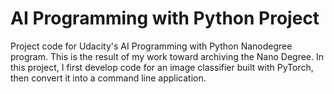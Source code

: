 # AI Programming with Python Project

Project code for Udacity's AI Programming with Python Nanodegree program. This is the result of my work toward archiving the Nano Degree.  In this project, I first develop code for an image classifier built with PyTorch, then convert it into a command line application.
